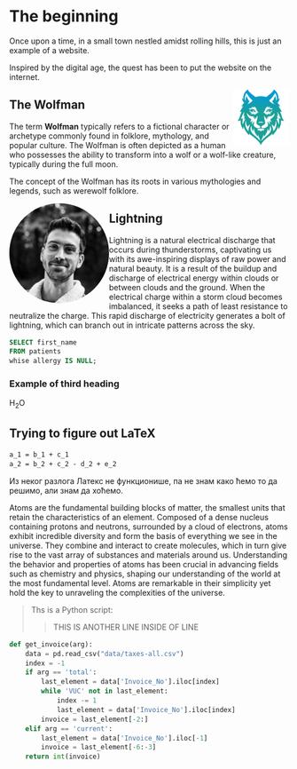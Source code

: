 # The beginning

Once upon a time, in a small town nestled amidst rolling hills, this is just an example of a website.

Inspired by the digital age, the quest has been to put the website on the internet.

<img align="right" width="100" height="100"  title="Image title" alt="Another image" width="350" src="files/img/favicon.png">

## The Wolfman

The term **Wolfman** typically refers to a fictional character or archetype commonly found in folklore, mythology, and popular culture. The Wolfman is often depicted as a human who possesses the ability to transform into a wolf or a wolf-like creature, typically during the full moon.

The concept of the Wolfman has its roots in various mythologies and legends, such as werewolf folklore. 

<img align="left" width="180" title="My image" alt="My profile image" src="files/img/Vlad_profile_xs.png" style="border-radius:50%">

## Lightning

Lightning is a natural electrical discharge that occurs during thunderstorms, captivating us with its awe-inspiring displays of raw power and natural beauty. It is a result of the buildup and discharge of electrical energy within clouds or between clouds and the ground. When the electrical charge within a storm cloud becomes imbalanced, it seeks a path of least resistance to neutralize the charge. This rapid discharge of electricity generates a bolt of lightning, which can branch out in intricate patterns across the sky.

```sql
SELECT first_name
FROM patients
whise allergy IS NULL;
```

### Example of third heading

H<sub>2</sub>O

## Trying to figure out LaTeX

```latex
a_1 = b_1 + c_1  
a_2 = b_2 + c_2 - d_2 + e_2
```

Из неког разлога Латекс не функционише, па не знам како ћемо то да решимо, али знам да хоћемо.

Atoms are the fundamental building blocks of matter, the smallest units that retain the characteristics of an element. Composed of a dense nucleus containing protons and neutrons, surrounded by a cloud of electrons, atoms exhibit incredible diversity and form the basis of everything we see in the universe. They combine and interact to create molecules, which in turn give rise to the vast array of substances and materials around us. Understanding the behavior and properties of atoms has been crucial in advancing fields such as chemistry and physics, shaping our understanding of the world at the most fundamental level. Atoms are remarkable in their simplicity yet hold the key to unraveling the complexities of the universe.

> Ths is a Python script:
>> THIS IS ANOTHER LINE INSIDE OF LINE

```python
def get_invoice(arg):
    data = pd.read_csv("data/taxes-all.csv")
    index = -1
    if arg == 'total':
        last_element = data['Invoice_No'].iloc[index]
        while 'VUC' not in last_element:
            index -= 1
            last_element = data['Invoice_No'].iloc[index]
        invoice = last_element[-2:]
    elif arg == 'current':
        last_element = data['Invoice_No'].iloc[-1]
        invoice = last_element[-6:-3]
    return int(invoice)
```